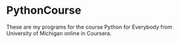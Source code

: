# PythonCourse
These are my programs for the course Python for Everybody from University of Michigan online in Coursera.
